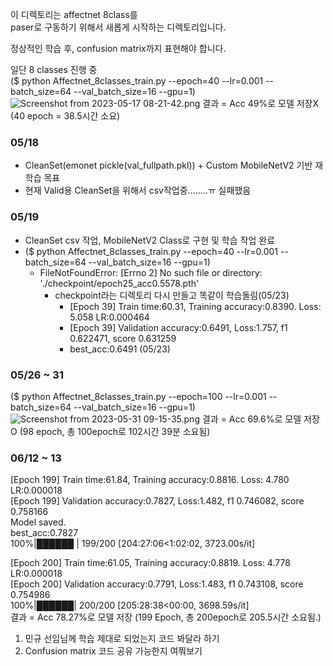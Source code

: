 이 디렉토리는 affectnet 8class를   
paser로 구동하기 위해서 새롭게 시작하는 디렉토리입니다.   

정상적인 학습 후, confusion matrix까지 표현해야 합니다. 

일단 8 classes 진행 중   
($ python Affectnet_8classes_train.py --epoch=40 --lr=0.001 --batch_size=64 --val_batch_size=16 --gpu=1)
![Screenshot from 2023-05-17 08-21-42.png](..%2F..%2F..%2F..%2F..%2FDesktop%2FScreenshot%20from%202023-05-17%2008-21-42.png)
결과 = Acc 49%로 모델 저장X (40 epoch = 38.5시간 소요)

### 05/18
- CleanSet(emonet pickle(val_fullpath.pkl)) + Custom MobileNetV2 기반 재 학습 목표
- 현재 Valid용 CleanSet을 위해서 csv작업중........ㅠ 실패했음

### 05/19
- CleanSet csv 작업, MobileNetV2 Class로 구현 및 학습 작업 완료
- ($ python Affectnet_8classes_train.py --epoch=40 --lr=0.001 --batch_size=64 --val_batch_size=16 --gpu=1)
  - FileNotFoundError: [Errno 2] No such file or directory: './checkpoint/epoch25_acc0.5578.pth'
    - checkpoint라는 디렉토리 다시 만들고 똑같이 학습돌림(05/23)
      - [Epoch 39] Train time:60.31, Training accuracy:0.8390. Loss: 5.058 LR:0.000464
      - [Epoch 39] Validation accuracy:0.6491, Loss:1.757, f1 0.622471, score 0.631259
      - best_acc:0.6491 (05/23)

### 05/26 ~ 31
($ python Affectnet_8classes_train.py --epoch=100 --lr=0.001 --batch_size=64 --val_batch_size=16 --gpu=1)
![Screenshot from 2023-05-31 09-15-35.png](..%2F..%2F..%2F..%2F..%2FDesktop%2FScreenshot%20from%202023-05-31%2009-15-35.png)
결과 = Acc 69.6%로 모델 저장O (98 epoch, 총 100epoch로 102시간 39분 소요됨)

### 06/12 ~ 13
[Epoch 199] Train time:61.84, Training accuracy:0.8816. Loss: 4.780 LR:0.000018   
[Epoch 199] Validation accuracy:0.7827, Loss:1.482, f1 0.746082, score 0.758166   
Model saved.   
best_acc:0.7827   
100%|██████ | 199/200 [204:27:06<1:02:02, 3723.00s/it]   

[Epoch 200] Train time:61.05, Training accuracy:0.8819. Loss: 4.778 LR:0.000018   
[Epoch 200] Validation accuracy:0.7791, Loss:1.483, f1 0.743108, score 0.754986   
100%|██████| 200/200 [205:28:38<00:00, 3698.59s/it]   
결과 = Acc 78.27%로 모델 저장 (199 Epoch, 총 200epoch로 205.5시간 소요됨.)   

1. 민규 선임님께 학습 제대로 되었는지 코드 봐달라 하기
2. Confusion matrix 코드 공유 가능한지 여쭤보기



